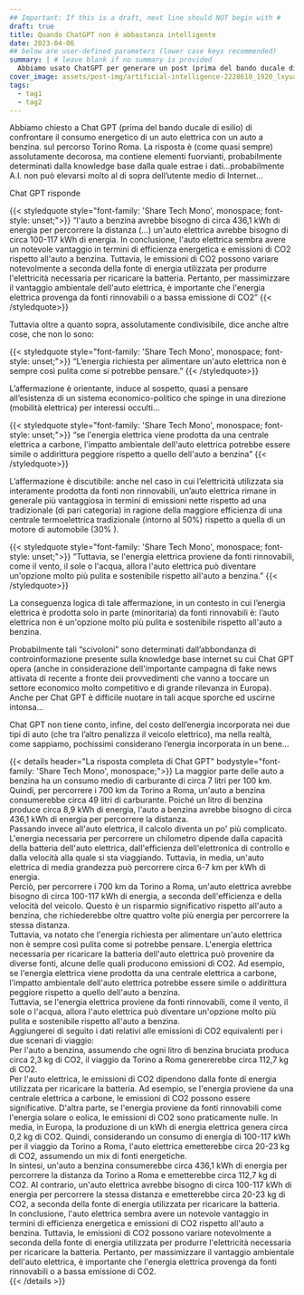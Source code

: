 ```yaml
---
## Important: If this is a draft, next line should NOT begin with #
draft: true
title: Quando ChatGPT non è abbastanza intelligente
date: 2023-04-06
## below are user-defined parameters (lower case keys recommended)
summary: | # leave blank if no summary is provided
  Abbiamo usato ChatGPT per generare un post (prima del bando ducale di esilio). Abbiamo chiesto al bot di confrontare il consumo energetico sul percorso Torino-Roma tra un’auto elettrica ed una a benzina. La risposta mette insieme fatti e fake news...
cover_image: assets/post-img/artificial-intelligence-2228610_1920_lxyuai # optional
tags:
  - tag1
  - tag2
---
```


Abbiamo chiesto a Chat GPT (prima del bando ducale di esilio) di confrontare il consumo energetico di un auto elettrica con un auto a benzina. sul percorso Torino Roma. La risposta è (come quasi sempre) assolutamente decorosa, ma contiene elementi fuorvianti, probabilmente determinati dalla knowledge base dalla quale estrae i dati…probabilmente A.I. non può elevarsi molto al di sopra dell’utente medio di Internet…

Chat GPT risponde 

{{< styledquote style="font-family: 'Share Tech Mono', monospace; font-style: unset;">}}
“l'auto a benzina avrebbe bisogno di circa 436,1 kWh di energia per percorrere la distanza (…) un'auto elettrica avrebbe bisogno di circa 100-117 kWh di energia. In conclusione, l'auto elettrica sembra avere un notevole vantaggio in termini di efficienza energetica e emissioni di CO2 rispetto all'auto a benzina. Tuttavia, le emissioni di CO2 possono variare notevolmente a seconda della fonte di energia utilizzata per produrre l'elettricità necessaria per ricaricare la batteria. Pertanto, per massimizzare il vantaggio ambientale dell'auto elettrica, è importante che l'energia elettrica provenga da fonti rinnovabili o a bassa emissione di CO2”
{{< /styledquote>}}

Tuttavia oltre a quanto sopra, assolutamente condivisibile, dice anche altre cose, che non lo sono:

{{< styledquote style="font-family: 'Share Tech Mono', monospace; font-style: unset;">}}
“L’energia richiesta per alimentare un'auto elettrica non è sempre così pulita come si potrebbe pensare.”
{{< /styledquote>}}

L’affermazione è orientante, induce al sospetto, quasi a pensare all’esistenza di un sistema economico-politico che spinge in una direzione (mobilità elettrica) per interessi occulti…

{{< styledquote style="font-family: 'Share Tech Mono', monospace; font-style: unset;">}}
“se l'energia elettrica viene prodotta da una centrale elettrica a carbone, l'impatto ambientale dell'auto elettrica potrebbe essere simile o addirittura peggiore rispetto a quello dell'auto a benzina”
{{< /styledquote>}}

L’affermazione è discutibile: anche nel caso in cui l’elettricità utilizzata sia interamente prodotta da fonti non rinnovabili, un’auto elettrica rimane in generale più vantaggiosa in termini di emissioni nette rispetto ad una tradizionale (di pari categoria) in ragione della maggiore efficienza di una centrale termoelettrica tradizionale (intorno al 50%) rispetto a quella di un motore di automobile  (30% ). 

{{< styledquote style="font-family: 'Share Tech Mono', monospace; font-style: unset;">}}
“Tuttavia, se l'energia elettrica proviene da fonti rinnovabili, come il vento, il sole o l'acqua, allora l'auto elettrica può diventare un'opzione molto più pulita e sostenibile rispetto all'auto a benzina.”
{{< /styledquote>}}

La conseguenza logica di tale affermazione, in un contesto in cui l’energia elettrica è prodotta solo in parte (minoritaria) da fonti rinnovabili è: l’auto elettrica non è  un'opzione molto più pulita e sostenibile rispetto all'auto a benzina.

Probabilmente tali “scivoloni” sono determinati dall’abbondanza di controinformazione presente sulla knowledge base internet su cui Chat GPT opera (anche in considerazione dell'importante campagna di fake news attivata di recente a fronte deii provvedimenti che vanno a toccare un settore economico molto competitivo e di grande rilevanza in Europa). Anche per Chat GPT è difficile nuotare in tali acque sporche ed uscirne intonsa…

Chat GPT non tiene conto, infine, del costo dell’energia incorporata nei due tipi di auto (che tra l’altro penalizza il veicolo elettrico), ma nella realtà, come sappiamo, pochissimi considerano l’energia incorporata in un bene…  

{{< details header="La risposta completa di Chat GPT" bodystyle="font-family: 'Share Tech Mono', monospace;">}}
La maggior parte delle auto a benzina ha un consumo medio di carburante di circa 7 litri per 100 km. Quindi, per percorrere i 700 km da Torino a Roma, un'auto a benzina consumerebbe circa 49 litri di carburante. Poiché un litro di benzina produce circa 8,9 kWh di energia, l'auto a benzina avrebbe bisogno di circa 436,1 kWh di energia per percorrere la distanza.  
Passando invece all'auto elettrica, il calcolo diventa un po' più complicato. L'energia necessaria per percorrere un chilometro dipende dalla capacità della batteria dell'auto elettrica, dall'efficienza dell'elettronica di controllo e dalla velocità alla quale si sta viaggiando. Tuttavia, in media, un'auto elettrica di media grandezza può percorrere circa 6-7 km per kWh di energia.  
Perciò, per percorrere i 700 km da Torino a Roma, un'auto elettrica avrebbe bisogno di circa 100-117 kWh di energia, a seconda dell'efficienza e della velocità del veicolo. Questo è un risparmio significativo rispetto all'auto a benzina, che richiederebbe oltre quattro volte più energia per percorrere la stessa distanza.  
Tuttavia, va notato che l'energia richiesta per alimentare un'auto elettrica non è sempre così pulita come si potrebbe pensare. L'energia elettrica necessaria per ricaricare la batteria dell'auto elettrica può provenire da diverse fonti, alcune delle quali producono emissioni di CO2. Ad esempio, se l'energia elettrica viene prodotta da una centrale elettrica a carbone, l'impatto ambientale dell'auto elettrica potrebbe essere simile o addirittura peggiore rispetto a quello dell'auto a benzina.  
Tuttavia, se l'energia elettrica proviene da fonti rinnovabili, come il vento, il sole o l'acqua, allora l'auto elettrica può diventare un'opzione molto più pulita e sostenibile rispetto all'auto a benzina.  
Aggiungerei di seguito i dati relativi alle emissioni di CO2 equivalenti per i due scenari di viaggio:  
Per l'auto a benzina, assumendo che ogni litro di benzina bruciata produca circa 2,3 kg di CO2, il viaggio da Torino a Roma genererebbe circa 112,7 kg di CO2.  
Per l'auto elettrica, le emissioni di CO2 dipendono dalla fonte di energia utilizzata per ricaricare la batteria. Ad esempio, se l'energia proviene da una centrale elettrica a carbone, le emissioni di CO2 possono essere significative. D'altra parte, se l'energia proviene da fonti rinnovabili come l'energia solare o eolica, le emissioni di CO2 sono praticamente nulle. In media, in Europa, la produzione di un kWh di energia elettrica genera circa 0,2 kg di CO2. Quindi, considerando un consumo di energia di 100-117 kWh per il viaggio da Torino a Roma, l'auto elettrica emetterebbe circa 20-23 kg di CO2, assumendo un mix di fonti energetiche.  
In sintesi, un'auto a benzina consumerebbe circa 436,1 kWh di energia per percorrere la distanza da Torino a Roma e emetterebbe circa 112,7 kg di CO2. Al contrario, un'auto elettrica avrebbe bisogno di circa 100-117 kWh di energia per percorrere la stessa distanza e emetterebbe circa 20-23 kg di CO2, a seconda della fonte di energia utilizzata per ricaricare la batteria.  
In conclusione, l'auto elettrica sembra avere un notevole vantaggio in termini di efficienza energetica e emissioni di CO2 rispetto all'auto a benzina. Tuttavia, le emissioni di CO2 possono variare notevolmente a seconda della fonte di energia utilizzata per produrre l'elettricità necessaria per ricaricare la batteria. Pertanto, per massimizzare il vantaggio ambientale dell'auto elettrica, è importante che l'energia elettrica provenga da fonti rinnovabili o a bassa emissione di CO2.  
{{< /details >}}

<!--
  created 2023-04-06 06:10:53.44208 +0200 CEST m=+0.121455834
-->